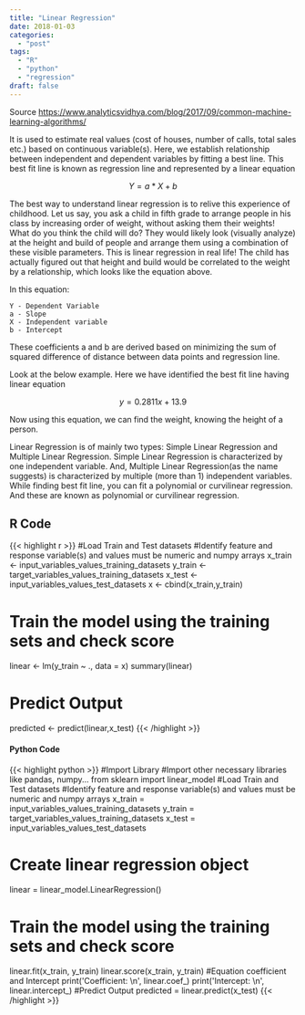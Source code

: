 ```yaml
---
title: "Linear Regression"
date: 2018-01-03
categories:
  - "post"
tags: 
  - "R"
  - "python"
  - "regression"
draft: false
---
```



Source <https://www.analyticsvidhya.com/blog/2017/09/common-machine-learning-algorithms/>

It is used to estimate real values (cost of houses, number of calls, total sales etc.) based on continuous variable(s). Here, we establish relationship between independent and dependent variables by fitting a best line. This best fit line is known as regression line and represented by a linear equation 

$$Y= a *X + b$$

The best way to understand linear regression is to relive this experience of childhood. Let us say, you ask a child in fifth grade to arrange people in his class by increasing order of weight, without asking them their weights! What do you think the child will do? They would likely look (visually analyze) at the height and build of people and arrange them using a combination of these visible parameters. This is linear regression in real life! The child has actually figured out that height and build would be correlated to the weight by a relationship, which looks like the equation above.

In this equation:

    Y - Dependent Variable
    a - Slope
    X - Independent variable
    b - Intercept

These coefficients a and b are derived based on minimizing the sum of squared difference of distance between data points and regression line.

Look at the below example. Here we have identified the best fit line having linear equation 

$$y=0.2811x+13.9$$ 

Now using this equation, we can find the weight, knowing the height of a person.

Linear Regression is of mainly two types: Simple Linear Regression and Multiple Linear Regression. Simple Linear Regression is characterized by one independent variable. And, Multiple Linear Regression(as the name suggests) is characterized by multiple (more than 1) independent variables. While finding best fit line, you can fit a polynomial or curvilinear regression. And these are known as polynomial or curvilinear regression.


## R Code

{{< highlight r >}}
#Load Train and Test datasets
#Identify feature and response variable(s) and values must be numeric and numpy arrays
x_train <- input_variables_values_training_datasets
y_train <- target_variables_values_training_datasets
x_test <- input_variables_values_test_datasets
x <- cbind(x_train,y_train)

# Train the model using the training sets and check score
linear <- lm(y_train ~ ., data = x)
summary(linear)

# Predict Output
predicted <- predict(linear,x_test) 
{{< /highlight >}}

#### Python Code

{{< highlight python >}}
#Import Library
#Import other necessary libraries like pandas, numpy...
from sklearn import linear_model
#Load Train and Test datasets
#Identify feature and response variable(s) and values must be numeric and numpy arrays
x_train = input_variables_values_training_datasets
y_train = target_variables_values_training_datasets
x_test = input_variables_values_test_datasets
# Create linear regression object
linear = linear_model.LinearRegression()
# Train the model using the training sets and check score
linear.fit(x_train, y_train)
linear.score(x_train, y_train)
#Equation coefficient and Intercept
print('Coefficient: \n', linear.coef_)
print('Intercept: \n', linear.intercept_)
#Predict Output
predicted = linear.predict(x_test)
{{< /highlight >}}

